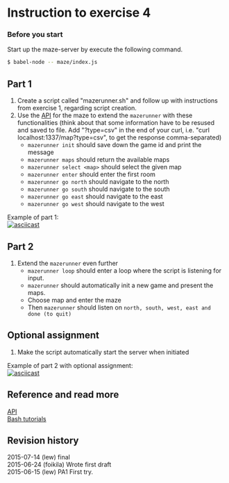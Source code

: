 Instruction to exercise 4
==============================

### Before you start

Start up the maze-server by execute the following command.

```bash
$ babel-node -- maze/index.js
```

## Part 1

1. Create a script called "mazerunner.sh" and follow up with instructions from exercise 1, regarding script creation.
2. Use the [API](https://github.com/mosbth/linux/blob/master/example/nodejs/maze/api.md) for the maze to extend the `mazerunner` with these functionalities (think about that some information have to be resused and saved to file. Add "?type=csv" in the end of your curl, i.e. "curl localhost:1337/map?type=csv", to get the response comma-separated)  
   * `mazerunner init` should save down the game id and print the message
   * `mazerunner maps` should return the available maps
   * `mazerunner select <map>` should select the given map
   * `mazerunner enter` should enter the first room
   * `mazerunner go north` should navigate to the north
   * `mazerunner go south` should navigate to the south
   * `mazerunner go east` should navigate to the east
   * `mazerunner go west` should navigate to the west

Example of part 1:  
[![asciicast](https://asciinema.org/a/1voz3ecbgsbu5dytp9sz5n2kb.png)](https://asciinema.org/a/1voz3ecbgsbu5dytp9sz5n2kb)  

## Part 2
1. Extend the `mazerunner` even further
    * `mazerunner loop` should enter a loop where the script is listening for input.
    * `mazerunner` should automatically init a new game and present the maps.
    * Choose map and enter the maze
    * Then `mazerunner` should listen on `north, south, west, east and done (to quit)`

## Optional assignment
1. Make the script automatically start the server when initiated

Example of part 2 with optional assignment:  
[![asciicast](https://asciinema.org/a/c8u2zbu69jxjdro8wlxxyip5o.png)](https://asciinema.org/a/c8u2zbu69jxjdro8wlxxyip5o)  


Reference and read more
------------------------------
[API](https://github.com/mosbth/linux/blob/master/example/nodejs/maze/api.md)  
[Bash tutorials](https://github.com/mosbth/linux/tree/master/tutorial/bash)

Revision history
------------------------------
2015-07-14 (lew) final  
2015-06-24 (foikila) Wrote first draft  
2015-06-15 (lew) PA1 First try.
